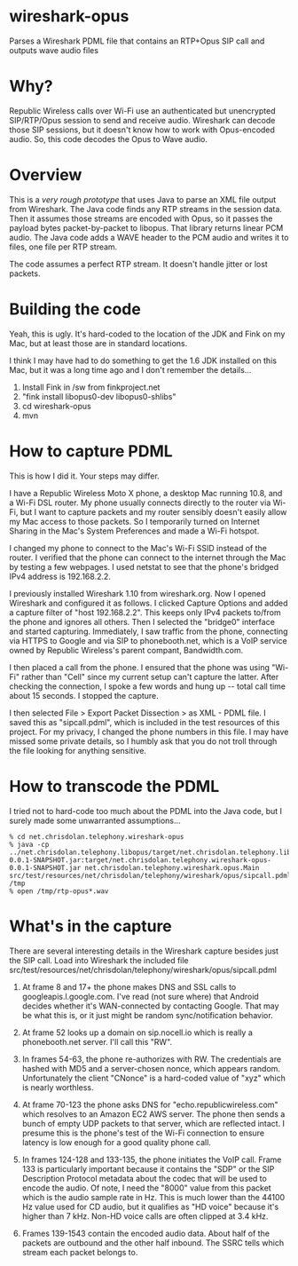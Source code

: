 wireshark-opus
==============

Parses a Wireshark PDML file that contains an RTP+Opus SIP call and outputs wave audio files


Why?
====

Republic Wireless calls over Wi-Fi use an authenticated but
unencrypted SIP/RTP/Opus session to send and receive audio. Wireshark
can decode those SIP sessions, but it doesn't know how to work with
Opus-encoded audio. So, this code decodes the Opus to Wave audio.

Overview
========

This is a *very rough prototype* that uses Java to parse an XML file
output from Wireshark. The Java code finds any RTP streams in the
session data. Then it assumes those streams are encoded with Opus, so
it passes the payload bytes packet-by-packet to libopus. That library
returns linear PCM audio. The Java code adds a WAVE header to the PCM
audio and writes it to files, one file per RTP stream.

The code assumes a perfect RTP stream. It doesn't handle jitter or
lost packets.

Building the code
=================

Yeah, this is ugly. It's hard-coded to the location of the JDK and
Fink on my Mac, but at least those are in standard locations.

I think I may have had to do something to get the 1.6 JDK installed on
this Mac, but it was a long time ago and I don't remember the
details...

1) Install Fink in /sw from finkproject.net
2) "fink install libopus0-dev libopus0-shlibs"
3) cd wireshark-opus
4) mvn

How to capture PDML
===================

This is how I did it. Your steps may differ.

I have a Republic Wireless Moto X phone, a desktop Mac running 10.8,
and a Wi-Fi DSL router. My phone usually connects directly to the
router via Wi-Fi, but I want to capture packets and my router sensibly
doesn't easily allow my Mac access to those packets. So I temporarily
turned on Internet Sharing in the Mac's System Preferences and made a
Wi-Fi hotspot.

I changed my phone to connect to the Mac's Wi-Fi SSID instead of the
router. I verified that the phone can connect to the internet through
the Mac by testing a few webpages. I used netstat to see that the
phone's bridged IPv4 address is 192.168.2.2.

I previously installed Wireshark 1.10 from wireshark.org. Now I opened
Wireshark and configured it as follows. I clicked Capture Options and
added a capture filter of "host 192.168.2.2". This keeps only IPv4
packets to/from the phone and ignores all others. Then I selected the
"bridge0" interface and started capturing. Immediately, I saw traffic
from the phone, connecting via HTTPS to Google and via SIP to
phonebooth.net, which is a VoIP service owned by Republic Wireless's
parent compant, Bandwidth.com.

I then placed a call from the phone. I ensured that the phone was
using "Wi-Fi" rather than "Cell" since my current setup can't capture
the latter. After checking the connection, I spoke a few words and
hung up -- total call time about 15 seconds. I stopped the capture.

I then selected File > Export Packet Dissection > as XML - PDML
file. I saved this as "sipcall.pdml", which is included in the test
resources of this project. For my privacy, I changed the phone numbers
in this file. I may have missed some private details, so I humbly ask
that you do not troll through the file looking for anything sensitive.

How to transcode the PDML
=========================

I tried not to hard-code too much about the PDML into the Java code,
but I surely made some unwarranted assumptions...

    % cd net.chrisdolan.telephony.wireshark-opus
    % java -cp ../net.chrisdolan.telephony.libopus/target/net.chrisdolan.telephony.libopus-0.0.1-SNAPSHOT.jar:target/net.chrisdolan.telephony.wireshark-opus-0.0.1-SNAPSHOT.jar net.chrisdolan.telephony.wireshark.opus.Main src/test/resources/net/chrisdolan/telephony/wireshark/opus/sipcall.pdml /tmp
    % open /tmp/rtp-opus*.wav

What's in the capture
=====================

There are several interesting details in the Wireshark capture besides
just the SIP call. Load into Wireshark the included file
src/test/resources/net/chrisdolan/telephony/wireshark/opus/sipcall.pdml

1) At frame 8 and 17+ the phone makes DNS and SSL calls to
googleapis.l.google.com. I've read (not sure where) that Android
decides whether it's WAN-connected by contacting Google. That may be
what this is, or it just might be random sync/notification behavior.

2) At frame 52 looks up a domain on sip.nocell.io which is really a
phonebooth.net server. I'll call this "RW".

3) In frames 54-63, the phone re-authorizes with RW. The credentials
are hashed with MD5 and a server-chosen nonce, which appears
random. Unfortunately the client "CNonce" is a hard-coded value of
"xyz" which is nearly worthless.

4) At frame 70-123 the phone asks DNS for "echo.republicwireless.com"
which resolves to an Amazon EC2 AWS server. The phone then sends a
bunch of empty UDP packets to that server, which are reflected
intact. I presume this is the phone's test of the Wi-Fi connection to
ensure latency is low enough for a good quality phone call.

5) In frames 124-128 and 133-135, the phone initiates the VoIP
call. Frame 133 is particularly important because it contains the
"SDP" or the SIP Description Protocol metadata about the codec that
will be used to encode the audio. Of note, I need the "8000" value
from this packet which is the audio sample rate in Hz. This is much
lower than the 44100 Hz value used for CD audio, but it qualifies as
"HD voice" because it's higher than 7 kHz. Non-HD voice calls are
often clipped at 3.4 kHz.

6) Frames 139-1543 contain the encoded audio data. About half of the
packets are outbound and the other half inbound. The SSRC tells which
stream each packet belongs to.

